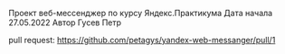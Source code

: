 Проект веб-мессенджер по курсу Яндекс.Практикума
Дата начала 27.05.2022
Автор Гусев Петр

pull request:
https://github.com/petagys/yandex-web-messanger/pull/1
